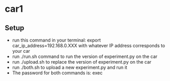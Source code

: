 # car1

## Setup
- run this command in your terminal: export car_ip_address=192.168.0.XXX   with whatever IP address corresponds to your car
- run  ./run.sh command to run the version of experiment.py on the car
- run ./upload.sh to replace the version of experiment.py on the car
- run ./both.sh to upload a new experiment.py and run it
- The password for both commands is: exec
